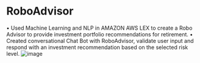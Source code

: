 # RoboAdvisor
•	Used Machine Learning and NLP in AMAZON AWS LEX to create a Robo Advisor to provide investment portfolio recommendations for retirement.
•	Created conversational Chat Bot with RoboAdvisor, validate user input and respond with an investment recommendation based on the selected risk level.
![image](https://user-images.githubusercontent.com/35645038/163635246-8324dd3a-8f75-468d-8e21-3f8f12318837.png)
